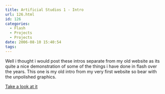 ```yaml
---
title: Artificial Studios 1 - Intro
url: 126.html
id: 126
categories:
  - Flash
  - Projects
  - Projects
date: 2006-08-10 15:40:54
tags:
---
```


Well i thought i would post these intros separate from my old website as its quite a nice demonstration of some of the things i have done in flash over the years. This one is my old intro from my very first website so bear with the unpolished graphics.

[Take a look at it](https://www.mikecann.co.uk/ArtificialStudios1/ArtStu.html)

